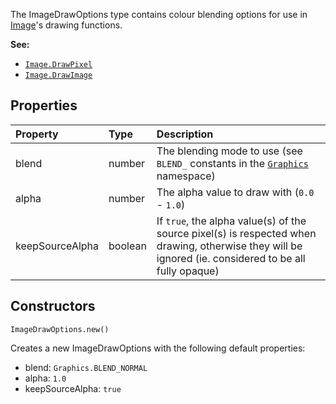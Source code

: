 The <type>ImageDrawOptions</type> type contains colour blending options for use in <type>[Image](Image.md)</type>'s drawing functions.

**See:**

* <code>[Image.DrawPixel](Image.md#drawpixel)</code>
* <code>[Image.DrawImage](Image.md#drawimage)</code>

## Properties

| Property | Type | Description |
|:---------|:-----|:------------|
<prop class="rw">blend</prop> | <type>number</type> | The blending mode to use (see `BLEND_` constants in the <code>[Graphics](../../Namespaces/Graphics.md#constants)</code> namespace)
<prop class="rw">alpha</prop> | <type>number</type> | The alpha value to draw with (`0.0` - `1.0`)
<prop class="rw">keepSourceAlpha</prop> | <type>boolean</type> | If `true`, the alpha value(s) of the source pixel(s) is respected when drawing, otherwise they will be ignored (ie. considered to be all fully opaque)

## Constructors

<code><type>ImageDrawOptions</type>.<func>new</func>()</code>

Creates a new <type>ImageDrawOptions</type> with the following default properties:

* <prop>blend</prop>: `Graphics.BLEND_NORMAL`
* <prop>alpha</prop>: `1.0`
* <prop>keepSourceAlpha</prop>: `true`
